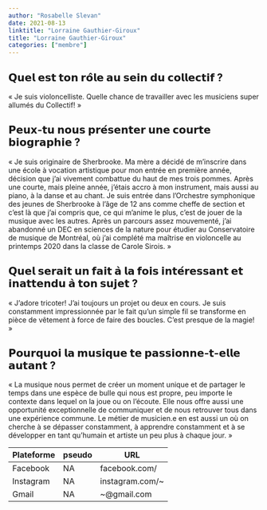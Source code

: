 ```yaml
---
author: "Rosabelle Slevan"
date: 2021-08-13
linktitle: "Lorraine Gauthier-Giroux"
title: "Lorraine Gauthier-Giroux"
categories: ["membre"]
---
```


## 𝗤𝘂𝗲𝗹 𝗲𝘀𝘁 𝘁𝗼𝗻 𝗿𝗼̂𝗹𝗲 𝗮𝘂 𝘀𝗲𝗶𝗻 𝗱𝘂 𝗰𝗼𝗹𝗹𝗲𝗰𝘁𝗶𝗳 ?
« Je suis violoncelliste. Quelle chance de travailler avec les musiciens super allumés du Collectif! »

## 𝗣𝗲𝘂𝘅-𝘁𝘂 𝗻𝗼𝘂𝘀 𝗽𝗿𝗲́𝘀𝗲𝗻𝘁𝗲𝗿 𝘂𝗻𝗲 𝗰𝗼𝘂𝗿𝘁𝗲 𝗯𝗶𝗼𝗴𝗿𝗮𝗽𝗵𝗶𝗲 ?
 « Je suis originaire de Sherbrooke. Ma mère a décidé de m’inscrire dans une école à vocation artistique pour mon entrée en première année, décision que j’ai vivement combattue du haut de mes trois pommes. Après une courte, mais pleine année, j’étais accro à mon instrument, mais aussi au piano, à la danse et au chant. Je suis entrée dans l’Orchestre symphonique des jeunes de Sherbrooke à l’âge de 12 ans comme cheffe de section et c’est là que j’ai compris que, ce qui m’anime le plus, c’est de jouer de la musique avec les autres. Après un parcours assez mouvementé, j’ai abandonné un DEC en sciences de la nature pour étudier au Conservatoire de musique de Montréal, où j’ai complété ma maîtrise en violoncelle au printemps 2020 dans la classe de Carole Sirois. »

## 𝗤𝘂𝗲𝗹 𝘀𝗲𝗿𝗮𝗶𝘁 𝘂𝗻 𝗳𝗮𝗶𝘁 𝗮̀ 𝗹𝗮 𝗳𝗼𝗶𝘀 𝗶𝗻𝘁𝗲́𝗿𝗲𝘀𝘀𝗮𝗻𝘁 𝗲𝘁 𝗶𝗻𝗮𝘁𝘁𝗲𝗻𝗱𝘂 𝗮̀ 𝘁𝗼𝗻 𝘀𝘂𝗷𝗲𝘁 ? 
« J’adore tricoter! J’ai toujours un projet ou deux en cours. Je suis constamment impressionnée par le fait qu’un simple fil se transforme en pièce de vêtement à force de faire des boucles. C’est presque de la magie! »

## 𝗣𝗼𝘂𝗿𝗾𝘂𝗼𝗶 𝗹𝗮 𝗺𝘂𝘀𝗶𝗾𝘂𝗲 𝘁𝗲 𝗽𝗮𝘀𝘀𝗶𝗼𝗻𝗻𝗲-𝘁-𝗲𝗹𝗹𝗲 𝗮𝘂𝘁𝗮𝗻𝘁 ?
« La musique nous permet de créer un moment unique et de partager le temps dans une espèce de bulle qui nous est propre, peu importe le contexte dans lequel on la joue ou on l’écoute. Elle nous offre aussi une opportunité exceptionnelle de communiquer et de nous retrouver tous dans une expérience commune. Le métier de musicien.e en est aussi un où on cherche à se dépasser constamment, à apprendre constamment et à se développer en tant qu’humain et artiste un peu plus à chaque jour. »


Plateforme | pseudo | URL
---|---|---
Facebook | NA | facebook.com/
Instagram |  NA | instagram.com/~ 
Gmail | NA | ~@gmail.com
